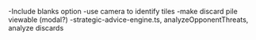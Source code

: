 -Include blanks option
-use camera to identify tiles
-make discard pile viewable (modal?)
-strategic-advice-engine.ts, analyzeOpponentThreats, analyze discards
